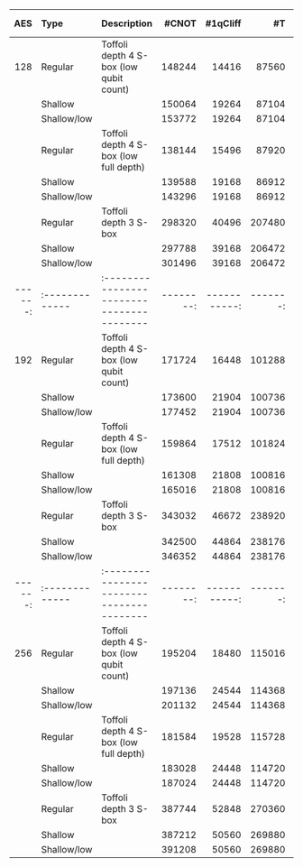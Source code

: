 
| AES | Type | Description | #CNOT | #1qCliff | #T | T-depth | #qubit | Full depth |
|------:|:-------------|:----------------------------------------|--------:|-----------:|-------:|----------:|---------:|-------------:|
| 128 | Regular | Toffoli depth 4 S-box (low qubit count) | 148244 | 14416 | 87560 | 304 | 2736 | 1288 |
|  | Shallow |  | 150064 | 19264 | 87104 | 160 | 3048 | 776 |
|  | Shallow/low |  | 153772 | 19264 | 87104 | 160 | 4200 | 748 |
|  | Regular | Toffoli depth 4 S-box (low full depth) | 138144 | 15496 | 87920 | 304 | 2896 | 1090 |
|  | Shallow |  | 139588 | 19168 | 86912 | 160 | 3268 | 686 |
|  | Shallow/low |  | 143296 | 19168 | 86912 | 160 | 4420 | 667 |
|  | Regular | Toffoli depth 3 S-box | 298320 | 40496 | 207480 | 228 | 4256 | 1069 |
|  | Shallow |  | 297788 | 39168 | 206472 | 120 | 6128 | 665 |
|  | Shallow/low |  | 301496 | 39168 | 206472 | 120 | 7280 | 639 |
|------:|:-------------|:----------------------------------------|--------:|-----------:|-------:|----------:|---------:|-------------:|
| 192 | Regular | Toffoli depth 4 S-box (low qubit count) | 171724 | 16448 | 101288 | 304 | 3252 | 1494 |
|  | Shallow |  | 173600 | 21904 | 100736 | 160 | 3648 | 872 |
|  | Shallow/low |  | 177452 | 21904 | 100736 | 160 | 4800 | 844 |
|  | Regular | Toffoli depth 4 S-box (low full depth) | 159864 | 17512 | 101824 | 304 | 3412 | 1236 |
|  | Shallow |  | 161308 | 21808 | 100816 | 160 | 3804 | 816 |
|  | Shallow/low |  | 165016 | 21808 | 100816 | 160 | 4956 | 791 |
|  | Regular | Toffoli depth 3 S-box | 343032 | 46672 | 238920 | 228 | 5032 | 1201 |
|  | Shallow |  | 342500 | 44864 | 238176 | 120 | 7040 | 751 |
|  | Shallow/low |  | 346352 | 44864 | 238176 | 120 | 8192 | 726 |
|------:|:-------------|:----------------------------------------|--------:|-----------:|-------:|----------:|---------:|-------------:|
| 256 | Regular | Toffoli depth 4 S-box (low qubit count) | 195204 | 18480 | 115016 | 304 | 3768 | 1700 |
|  | Shallow |  | 197136 | 24544 | 114368 | 160 | 4248 | 968 |
|  | Shallow/low |  | 201132 | 24544 | 114368 | 160 | 5400 | 940 |
|  | Regular | Toffoli depth 4 S-box (low full depth) | 181584 | 19528 | 115728 | 304 | 3928 | 1382 |
|  | Shallow |  | 183028 | 24448 | 114720 | 160 | 4404 | 902 |
|  | Shallow/low |  | 187024 | 24448 | 114720 | 160 | 5556 | 874 |
|  | Regular | Toffoli depth 3 S-box | 387744 | 52848 | 270360 | 228 | 5808 | 1333 |
|  | Shallow |  | 387212 | 50560 | 269880 | 120 | 7952 | 841 |
|  | Shallow/low |  | 391208 | 50560 | 269880 | 120 | 9104 | 816 |
